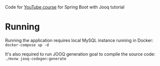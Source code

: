 Code for [YouTube course](https://www.youtube.com/watch?v=M0a9WWEA7O0&ab_channel=JavaTechie) for Spring Boot with Jooq tutorial

# Running

Running the application requires local MySQL instance running in Docker:
`docker-compose up -d`

It's also required to run JOOQ generation goal to compile the source code:
`./mvnw jooq-codegen:generate`